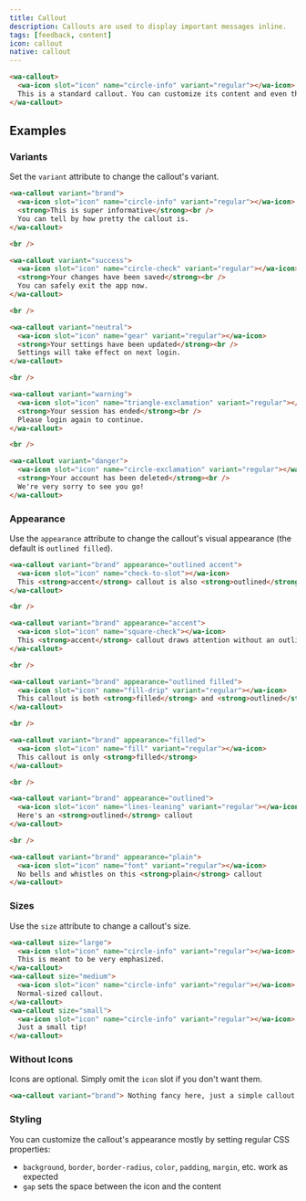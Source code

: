 ```yaml
---
title: Callout
description: Callouts are used to display important messages inline.
tags: [feedback, content]
icon: callout
native: callout
---
```


```html {.example}
<wa-callout>
  <wa-icon slot="icon" name="circle-info" variant="regular"></wa-icon>
  This is a standard callout. You can customize its content and even the icon.
</wa-callout>
```

## Examples

### Variants

Set the `variant` attribute to change the callout's variant.

```html {.example}
<wa-callout variant="brand">
  <wa-icon slot="icon" name="circle-info" variant="regular"></wa-icon>
  <strong>This is super informative</strong><br />
  You can tell by how pretty the callout is.
</wa-callout>

<br />

<wa-callout variant="success">
  <wa-icon slot="icon" name="circle-check" variant="regular"></wa-icon>
  <strong>Your changes have been saved</strong><br />
  You can safely exit the app now.
</wa-callout>

<br />

<wa-callout variant="neutral">
  <wa-icon slot="icon" name="gear" variant="regular"></wa-icon>
  <strong>Your settings have been updated</strong><br />
  Settings will take effect on next login.
</wa-callout>

<br />

<wa-callout variant="warning">
  <wa-icon slot="icon" name="triangle-exclamation" variant="regular"></wa-icon>
  <strong>Your session has ended</strong><br />
  Please login again to continue.
</wa-callout>

<br />

<wa-callout variant="danger">
  <wa-icon slot="icon" name="circle-exclamation" variant="regular"></wa-icon>
  <strong>Your account has been deleted</strong><br />
  We're very sorry to see you go!
</wa-callout>
```

### Appearance

Use the `appearance` attribute to change the callout's visual appearance (the default is `outlined filled`).

```html {.example}
<wa-callout variant="brand" appearance="outlined accent">
  <wa-icon slot="icon" name="check-to-slot"></wa-icon>
  This <strong>accent</strong> callout is also <strong>outlined</strong>
</wa-callout>

<br />

<wa-callout variant="brand" appearance="accent">
  <wa-icon slot="icon" name="square-check"></wa-icon>
  This <strong>accent</strong> callout draws attention without an outline
</wa-callout>

<br />

<wa-callout variant="brand" appearance="outlined filled">
  <wa-icon slot="icon" name="fill-drip" variant="regular"></wa-icon>
  This callout is both <strong>filled</strong> and <strong>outlined</strong>
</wa-callout>

<br />

<wa-callout variant="brand" appearance="filled">
  <wa-icon slot="icon" name="fill" variant="regular"></wa-icon>
  This callout is only <strong>filled</strong>
</wa-callout>

<br />

<wa-callout variant="brand" appearance="outlined">
  <wa-icon slot="icon" name="lines-leaning" variant="regular"></wa-icon>
  Here's an <strong>outlined</strong> callout
</wa-callout>

<br />

<wa-callout variant="brand" appearance="plain">
  <wa-icon slot="icon" name="font" variant="regular"></wa-icon>
  No bells and whistles on this <strong>plain</strong> callout
</wa-callout>
```

### Sizes

Use the `size` attribute to change a callout's size.

```html {.example}
<wa-callout size="large">
  <wa-icon slot="icon" name="circle-info" variant="regular"></wa-icon>
  This is meant to be very emphasized.
</wa-callout>
<wa-callout size="medium">
  <wa-icon slot="icon" name="circle-info" variant="regular"></wa-icon>
  Normal-sized callout.
</wa-callout>
<wa-callout size="small">
  <wa-icon slot="icon" name="circle-info" variant="regular"></wa-icon>
  Just a small tip!
</wa-callout>
```

### Without Icons

Icons are optional. Simply omit the `icon` slot if you don't want them.

```html {.example}
<wa-callout variant="brand"> Nothing fancy here, just a simple callout. </wa-callout>
```

### Styling

You can customize the callout's appearance mostly by setting regular CSS properties:
- `background`, `border`, `border-radius`, `color`, `padding`, `margin`, etc. work as expected
- `gap` sets the space between the icon and the content
